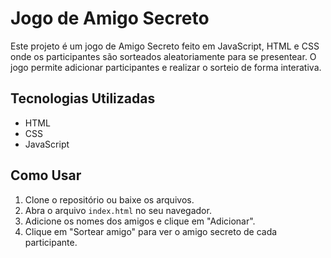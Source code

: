 # Jogo de Amigo Secreto
Este projeto é um jogo de Amigo Secreto feito em JavaScript, HTML e CSS onde os participantes são sorteados aleatoriamente para se presentear. O jogo permite adicionar participantes e realizar o sorteio de forma interativa.
## Tecnologias Utilizadas
- HTML
- CSS
- JavaScript
## Como Usar
1. Clone o repositório ou baixe os arquivos.
2. Abra o arquivo `index.html` no seu navegador.
3. Adicione os nomes dos amigos e clique em "Adicionar".
4. Clique em "Sortear amigo" para ver o amigo secreto de cada participante.

